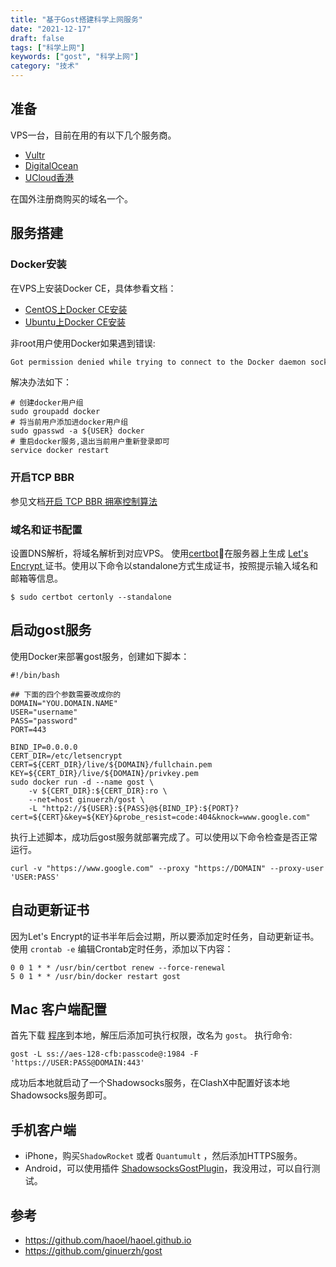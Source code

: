 ```yaml
---
title: "基于Gost搭建科学上网服务"
date: "2021-12-17"
draft: false
tags: ["科学上网"]
keywords: ["gost", "科学上网"]
category: "技术"
---
```


## 准备

VPS一台，目前在用的有以下几个服务商。
- [Vultr](https://www.vultr.com/?ref=7194684)
- [DigitalOcean](https://m.do.co/c/fa7467275ddf)
- [UCloud香港](https://ucloud.cn)

在国外注册商购买的域名一个。

## 服务搭建
### Docker安装
在VPS上安装Docker CE，具体参看文档：
- [CentOS上Docker CE安装](https://docs.docker.com/install/linux/docker-ce/centos/)
- [Ubuntu上Docker CE安装](https://docs.docker.com/install/linux/docker-ce/ubuntu/)

非root用户使用Docker如果遇到错误:

```bash
Got permission denied while trying to connect to the Docker daemon socket at unix:///var/run/docker.sock: Get http://%2Fvar%2Frun%2Fdocker.sock/v1.40/containers/json: dial unix /var/run/docker.sock: connect: permission denied.
```



解决办法如下：

```shell
# 创建docker用户组
sudo groupadd docker
# 将当前用户添加进docker用户组
sudo gpasswd -a ${USER} docker
# 重启docker服务,退出当前用户重新登录即可
service docker restart
```

### 开启TCP BBR
参见文档[开启 TCP BBR 拥塞控制算法](https://github.com/iMeiji/shadowsocks_install/wiki/开启-TCP-BBR-拥塞控制算法)

### 域名和证书配置
设置DNS解析，将域名解析到对应VPS。
使用[certbot](https://certbot.eff.org/instructions)在服务器上生成 [Let's Encrypt ](https://letsencrypt.org/)证书。使用以下命令以standalone方式生成证书，按照提示输入域名和邮箱等信息。

```shell
$ sudo certbot certonly --standalone
```

## 启动gost服务
使用Docker来部署gost服务，创建如下脚本：

```shell
#!/bin/bash

## 下面的四个参数需要改成你的
DOMAIN="YOU.DOMAIN.NAME"
USER="username"
PASS="password"
PORT=443

BIND_IP=0.0.0.0
CERT_DIR=/etc/letsencrypt
CERT=${CERT_DIR}/live/${DOMAIN}/fullchain.pem
KEY=${CERT_DIR}/live/${DOMAIN}/privkey.pem
sudo docker run -d --name gost \
    -v ${CERT_DIR}:${CERT_DIR}:ro \
    --net=host ginuerzh/gost \
    -L "http2://${USER}:${PASS}@${BIND_IP}:${PORT}?cert=${CERT}&key=${KEY}&probe_resist=code:404&knock=www.google.com"
```
 执行上述脚本，成功后gost服务就部署完成了。可以使用以下命令检查是否正常运行。

 ```shell
 curl -v "https://www.google.com" --proxy "https://DOMAIN" --proxy-user 'USER:PASS'
 ```

 ## 自动更新证书
 因为Let's Encrypt的证书半年后会过期，所以要添加定时任务，自动更新证书。使用 `crontab -e` 编辑Crontab定时任务，添加以下内容：

 ```shell
 0 0 1 * * /usr/bin/certbot renew --force-renewal
 5 0 1 * * /usr/bin/docker restart gost
 ```

## Mac 客户端配置
 首先下载 [程序](https://github.com/ginuerzh/gost/releases)到本地，解压后添加可执行权限，改名为 `gost`。
执行命令:

 ```shell
 gost -L ss://aes-128-cfb:passcode@:1984 -F 'https://USER:PASS@DOMAIN:443'
 ```
成功后本地就启动了一个Shadowsocks服务，在ClashX中配置好该本地Shadowsocks服务即可。

## 手机客户端
- iPhone，购买`ShadowRocket` 或者 `Quantumult` ，然后添加HTTPS服务。
- Android，可以使用插件 [ShadowsocksGostPlugin](https://github.com/xausky/ShadowsocksGostPlugin)，我没用过，可以自行测试。

## 参考
- https://github.com/haoel/haoel.github.io
- https://github.com/ginuerzh/gost